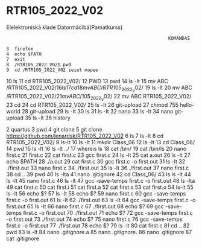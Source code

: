 # RTR105_2022_V02
Elelektroniskā klade Datormācībā(Pamatkurss)

                                                                KOMANDAS

    3  firefox
    4  echo $PATH
    7  exit
    8  /RTR105_2022_V02$ pwd
    9  cd /RTR105_2022_V02 ieiet mapee 
   10  ls
   11  cd RTR105_2022_V02/
   12  PWD
   13  pwd
   14  ls -lt
   15  mv ABC /RTR105_2022_V02$/
   16  ls 
   17  cd
   18  mv ABC /RTR105_2022_V02$/
   19  ls -lt
   20  mv ABC /RTR105_2022_V02$/
   21  mv ABC /105_2022_V02$/
   22  mv ABC  RTR105_2022_V02/
   23  cd
   24  cd RTR105_2022_V02/
   25  ls -lt
   26  git-upload
   27  chmod 755 hello-world
   28  git-upload
   29  ls -lt
   30  ls
   31  ls -lt
   32  nano
   33  ls -lt
   34  nano git-upload 
   35  ls -lt
   36  history 



2  quartus
    3  pwd
    4  git clone
    5  git clone https://github.com/lenardsk/RTR105_2022_V02
    6  ls
    7  ls -lt
    8  cd RTR105_2022_V02/
    9  ls-lt
   10  ls -lt
   11  mkdir Class_06
   12  ls -lt
   13  cd Class_06/
   14  pwd
   15  ls -lt
   16  ls -lt ../
   17  whereis ls
   18  cat /bin/
   19  cat /bin/ls
   20  nano first.c
   21  first.c
   22  cat first.c 
   23  gcc first.c 
   24  ls -lt
   25  cat a.out 
   26  ls -lt
   27  echo $PATH
   28  ./a.out
   29  cat first.c
   30  gcc first.c -o first.out
   31  ls -lt
   32  ./first.out
   33  nano first.c
   34  ./first.out
   35  ls -lt
   36  ./first.out
   37  nano first.c
   38  cd ..
   39  pwd
   40  ls -lta
   41  nano .gitignore
   42  cd Class_06/
   43  ls ls -lt
   44  ls -lt
   45  nano first.c
   46  ls -lt
   47  gcc -save-temps first.c -o first.out
   48  ls -lta
   49  cat first.c
   50  cat first.i
   51  cat first.a
   52  cat first.s
   53  cat first.o
   54  ls-lt
   55  ls -lt
   56  echo $?
   57  ls -lt
   58  echo $?
   59  nano first.c
   60  gcc -save-temps first.c -o first.out
   61  ls -lt
   62  ./first.out
   63  ls -lt
   64  gcc -save-temps first.c -o first.out
   65  ls -lt
   66  nano first.c
   67  ./first.out
   68  echo $?
   69  gcc -save-temps first.c -o first.out
   70  ./first.out
   71  echo $?
   72  gcc -save-temps first.c -o first.out
   73  ./first.out
   74  echo $?
   75  nano first.c
   76  gcc -save-temps first.c -o first.out
   77  ./first.out
   78  echo $?
   79  ls -lt
   80  cat first.c
   81  cd ..
   82  pwd
   83  ls -lt
   84  nano .gitignore.a
   85  nano .gitignore.
   86  nano .gitignore
   87  cat .gitignore
